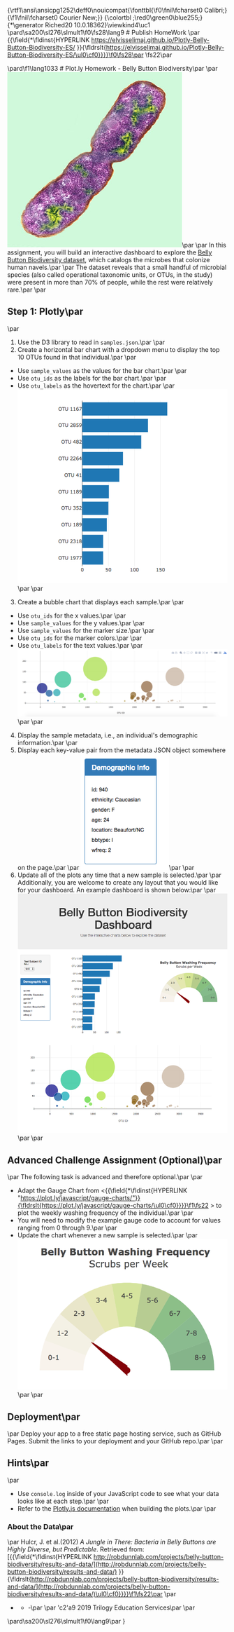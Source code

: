{\rtf1\ansi\ansicpg1252\deff0\nouicompat{\fonttbl{\f0\fnil\fcharset0 Calibri;}{\f1\fnil\fcharset0 Courier New;}}
{\colortbl ;\red0\green0\blue255;}
{\*\generator Riched20 10.0.18362}\viewkind4\uc1 
\pard\sa200\sl276\slmult1\f0\fs28\lang9 # Publish HomeWork \par
{{\field{\*\fldinst{HYPERLINK https://elvisselimaj.github.io/Plotly-Belly-Button-Biodiversity-ES/ }}{\fldrslt{https://elvisselimaj.github.io/Plotly-Belly-Button-Biodiversity-ES/\ul0\cf0}}}}\f0\fs28\par
\fs22\par

\pard\f1\lang1033 # Plot.ly Homework - Belly Button Biodiversity\par
\par
![Bacteria by filterforge.com](Images/bacteria.jpg)\par
\par
In this assignment, you will build an interactive dashboard to explore the [Belly Button Biodiversity dataset](http://robdunnlab.com/projects/belly-button-biodiversity/), which catalogs the microbes that colonize human navels.\par
\par
The dataset reveals that a small handful of microbial species (also called operational taxonomic units, or OTUs, in the study) were present in more than 70% of people, while the rest were relatively rare.\par
\par
## Step 1: Plotly\par
\par
1. Use the D3 library to read in `samples.json`.\par
\par
2. Create a horizontal bar chart with a dropdown menu to display the top 10 OTUs found in that individual.\par
\par
* Use `sample_values` as the values for the bar chart.\par
\par
* Use `otu_ids` as the labels for the bar chart.\par
\par
* Use `otu_labels` as the hovertext for the chart.\par
\par
  ![bar Chart](Images/hw01.png)\par
\par
3. Create a bubble chart that displays each sample.\par
\par
* Use `otu_ids` for the x values.\par
\par
* Use `sample_values` for the y values.\par
\par
* Use `sample_values` for the marker size.\par
\par
* Use `otu_ids` for the marker colors.\par
\par
* Use `otu_labels` for the text values.\par
\par
![Bubble Chart](Images/bubble_chart.png)\par
\par
4. Display the sample metadata, i.e., an individual's demographic information.\par
\par
5. Display each key-value pair from the metadata JSON object somewhere on the page.\par
\par
![hw](Images/hw03.png)\par
\par
6. Update all of the plots any time that a new sample is selected.\par
\par
Additionally, you are welcome to create any layout that you would like for your dashboard. An example dashboard is shown below:\par
\par
![hw](Images/hw02.png)\par
\par
## Advanced Challenge Assignment (Optional)\par
\par
The following task is advanced and therefore optional.\par
\par
* Adapt the Gauge Chart from <{{\field{\*\fldinst{HYPERLINK "https://plot.ly/javascript/gauge-charts/"}}{\fldrslt{https://plot.ly/javascript/gauge-charts/\ul0\cf0}}}}\f1\fs22 > to plot the weekly washing frequency of the individual.\par
\par
* You will need to modify the example gauge code to account for values ranging from 0 through 9.\par
\par
* Update the chart whenever a new sample is selected.\par
\par
![Weekly Washing Frequency Gauge](Images/gauge.png)\par
\par
## Deployment\par
\par
Deploy your app to a free static page hosting service, such as GitHub Pages. Submit the links to your deployment and your GitHub repo.\par
\par
## Hints\par
\par
* Use `console.log` inside of your JavaScript code to see what your data looks like at each step.\par
\par
* Refer to the [Plotly.js documentation](https://plot.ly/javascript/) when building the plots.\par
\par
### About the Data\par
\par
Hulcr, J. et al.(2012) _A Jungle in There: Bacteria in Belly Buttons are Highly Diverse, but Predictable_. Retrieved from: [{{\field{\*\fldinst{HYPERLINK http://robdunnlab.com/projects/belly-button-biodiversity/results-and-data/](http://robdunnlab.com/projects/belly-button-biodiversity/results-and-data/) }}{\fldrslt{http://robdunnlab.com/projects/belly-button-biodiversity/results-and-data/](http://robdunnlab.com/projects/belly-button-biodiversity/results-and-data/)\ul0\cf0}}}}\f1\fs22\par
\par
- - -\par
\par
\'c2\'a9 2019 Trilogy Education Services\par
\par

\pard\sa200\sl276\slmult1\f0\lang9\par
}
 